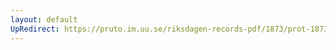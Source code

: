 ```yaml
---
layout: default
UpRedirect: https://pruto.im.uu.se/riksdagen-records-pdf/1873/prot-1873--ak--429/prot-1873--ak--429_002.pdf
---
```

